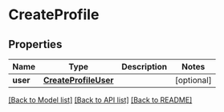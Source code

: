 # CreateProfile

## Properties
Name | Type | Description | Notes
------------ | ------------- | ------------- | -------------
**user** | [**CreateProfileUser**](CreateProfileUser.md) |  | [optional] 

[[Back to Model list]](../README.md#documentation-for-models) [[Back to API list]](../README.md#documentation-for-api-endpoints) [[Back to README]](../README.md)

